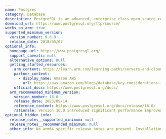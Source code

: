 ```yaml
---
name: Postgres
category: Database
description: PostgreSQL is an advanced, enterprise class open-source relational database that supports both SQL (relational) and JSON (non-relational) querying.
download_url: https://www.postgresql.org/ftp/source/
works_on_arm: true
supported_minimum_version:
  version_number: 9.6.9
  release_date: 2018/05/07
optional_info:
  homepage_url: https://www.postgresql.org/
  support_caveats: null
  alternative_options: null
  getting_started_resources:
    arm_content: https://learn.arm.com/learning-paths/servers-and-cloud-computing/postgresql/install_postgresql/
    partner_content:
      - display_name: Amazon AWS
        url: https://aws.amazon.com/blogs/database/key-considerations-in-moving-to-graviton2-for-amazon-rds-and-amazon-aurora-databases/
    official_docs: https://www.postgresql.org/docs/
  arm_recommended_minimum_version:
    version_number: 16.0
    release_date: 2023/09/14
    reference_content: https://www.postgresql.org/docs/release/16.0/
    rationale: Version 16.0 introduced significant performance improvements, particularly in query parallelism, bulk data loading, and logical replication.
optional_hidden_info:
  release_notes__supported_minimum: null
  release_notes__recommended_minimum: null
  other_info: No arm64 specific release notes are present. Installation and testing was done through tar file. Version 10.0 fails to build, whereas version >=11 builds successfully. We can also build the previous versions by using the --disable-spinlock flag(not recommended) while configuring.
---
```

